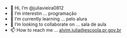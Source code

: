 - 👋 Hi, I’m @juliavieira0812
- 👀 I’m interestin ... programação
- 🌱 I’m currently learning ... pelo alura
- 💞️ I’m looking to collaborate on ... sala de aula
- 📫 How to reach me ... alvim.julia@escoola.pr.gov.br

<!---
juliavieira0812/juliavieira0812 is a ✨ special ✨ repository because its `README.md` (this file) appears on your GitHub profile.
You can click the Preview link to take a look at your changes.
--->
